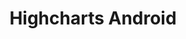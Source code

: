 ---
title:  Highcharts Android
description: 我们强大的、经过实战检验的Javascript图表库可以通过我们的Highcharts Android包装器用于Android。只需几行代码就能马上得到漂亮的、多点触摸的图表。
buttons:
- name: 下载
  link: https://github.com/highcharts/highcharts-android
  class: btn-primary
cover: /svg/androidpage.svg
core-features: 
- title: Robust Documentation
  content: We take great pride in creating developer-friendly  documentation and <a href="/demo/android">demos</a> that make learning our tool a fun experience. <a href="https://api.highcharts.com/android/highcharts/"> Our API documentation</a> contains descriptions of all the necessary classes and how to use them.  You will also find several <a href="https://www.highcharts.com/blog/posts/frameworks/android/">"getting  started"</a> guides, as well as in-depth documentation of its features and options with live code.  As the infrastructure itself is intuitive, most developers will find it easy to use, even without  referencing the documentation.
- title: Vast chart collection
  content: Highcharts currently supports line, spline, area, areaspline,  column, bar, pie, scatter, angular gauges, arearange, areasplinerange, columnrange, bubble,  box plot, error bars, funnel, waterfall and polar chart types.
- title: Options are optional
  content: Highcharts simple options-structure allows for deep  customization, and styling can be done via JavaScript or CSS. Highcharts  is also extendable and pluggable for experts seeking advanced animations  and functionality. Check out some advanced <a href="/blog/posts/cool-use-case/"> cool use cases</a> in our community section, and <a href="/wrappers-addons-and-plugins/add-ons/">plugins</a> in our our  extensions directory.
- title: Flexible styling
  content: Our elegant charts render crisp and clear at any resolution and are  easily styled via the via <a href="https://www.highcharts.com/demo/android/styled-mode-column">Java (Android)</a> or <a href="https://api.highcharts.com/highcharts/">Javascript API</a> as well as CSS (web apps).
- title: Dynamic & Customizable
  content: Our elegant charts render crisp and clear at any  resolution and are easily styled via our simple options-structure using <a href="https://www.highcharts.com/docs/chart-design-and-style/design-and-style">JavaScript</a> or <a href="https://www.highcharts.com/docs/chart-design-and-style/style-by-css">CSS</a>.  Highcharts is also extendable and pluggable for experts seeking advanced animations  and functionality. Check out some advanced <a href="/posts/cool-use-case">cool use cases</a> in our community section, and <a href="https://www.highcharts.com/wrappers-addons-and-plugins/add-ons/">plugins</a> in our extensions directory.
- title: Usage
  content: The dedicated <a href="https://github.com/highcharts/highcharts-android">Android wrapper</a> for Highcharts is  designed to work with Android API  19+. A convenient class infrastructure allows one to quickly  embed charts in iOS apps, written in Java or Kotlin. Distributed as a framework, doesn’t require  complicated setup.
- title: Technology
  content: Our mobile solution encompasses a small JavaScript web view embedded in your mobile  application. This code is identical to the industry-leading Highcharts code, used across millions of web pages. A  dedicated <a href="https://github.com/highcharts/highcharts-android">Android wrapper</a> is available for developers  who would rather not work with the JavaScript library directly.
- title: Touch and mobile-optimized
  content: <a href="/docs/chart-concepts/responsive"> Intelligent responsiveness</a> not only adjusts the chart to the  dimensions of its container but also automatically places non-graph  elements such as labels, legends, and headings in the most optimal  location. Multi-touch gesture support allows for a native experience  on mobile and touch screens. Touch gestures include single touch-drag  for data inspection, multi-touch for&nbsp; <a href="https://www.highcharts.com/docs/chart-concepts/zooming"> zooming</a>, and more.
- title: Vibrant community
  content: The largest developer community of any premium charting tool  on <a href="https://github.com/highcharts/highcharts/">Github</a>, <a href="https://stackoverflow.com/questions/tagged/highcharts"> StackOverflow</a>, and other <a href="https://www.highcharts.com/forum/">forums</a> is eager to offer additional assistance,  platform-specific implementation advice and inspiration when you need it. In  addition, we have dozen dedicated <a href="/support">support</a> engineers  monitoring our forums, StackOverflow, GitHub and support emails.
---